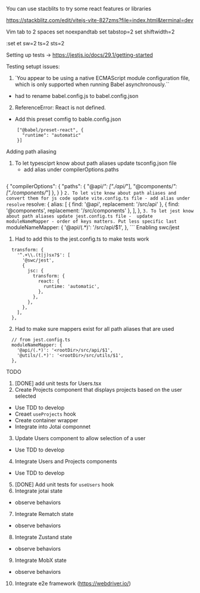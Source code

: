 You can use stacblits to try some react features or libraries

https://stackblitz.com/edit/vitejs-vite-827zms?file=index.html&terminal=dev


Vim tab to 2 spaces
set noexpandtab
set tabstop=2
set shiftwidth=2

:set et sw=2 ts=2 sts=2

Setting up tests -> https://jestjs.io/docs/29.1/getting-started

Testing setupt issues:

1. `You appear to be using a native ECMAScript module configuration file, which is only supported when running Babel asynchronously.``
  - had to rename babel.config.js to babel.config.json
2. ReferenceError: React is not defined.
- Add this preset comfig to bable.config.json

```
    ["@babel/preset-react", {
      "runtime": "automatic"
    }]
```

Adding path aliasing
1. To let typesciprt know about path aliases update tsconfig.json file
    - add alias under compilerOptions.paths
    ```
{
  "compilerOptions": {
        "paths": {
          "@api/*": ["./api/*"],
          "@components/*": ["./components/*"]
        },
   }
}
    ```
2. To let vite know about path aliases and convert them for js code update vite.config.ts file
    - add alias under resolve
    ```
resolve: {
  alias: [
      { find: '@api', replacement: '/src/api' },
      { find: '@components', replacement: '/src/components' },
  ],
},
    ```
3. To let jest know about path aliases update jest.config.ts file
    -  update moduleNameMapper
    - order of keys matters. Put less specific last
    ```
moduleNameMapper: {
    '@api/(.*)': '<rootDir>/src/api/$1',
},
    ```
Enabling swc/jest

1. Had to add this to the jest.config.ts to make tests work
```
  transform: {
    '^.+\\.(t|j)sx?$': [
      '@swc/jest',
      {
        jsc: {
          transform: {
            react: {
              runtime: 'automatic',
            },
          },
        },
      },
    ],
  },
```
2. Had to make sure mappers exist for all path aliases that are used

```
  // from jest.config.ts
  moduleNameMapper: {
    '@api/(.*)': '<rootDir>/src/api/$1',
    '@utils/(.*)': '<rootDir>/src/utils/$1',
  },
```

TODO
1. [DONE] add unit tests for Users.tsx
2. Create Projects component that displays projects based on the user selected
  - Use TDD to develop
  - Creaet `useProjects` hook
  - Create container wrapper
  - Integrate into Jotai componnet
3. Update Users component to allow selection of a user
  - Use TDD to develop
4. Integrate Users and Projects components 
  - Use TDD to develop
5. [DONE] Add unit tests for `useUsers` hook
6. Integrate jotai state
  - observe behaviors
7. Integrate Rematch state
  - observe behaviors
8. Integrate Zustand state
  - observe behaviors
9. Integrate MobX state
  - observe behaviors
10. Integrate e2e framework (https://webdriver.io/)
